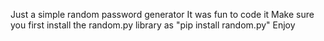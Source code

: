 Just a simple random password generator 
It was fun to code it
Make sure you first install the random.py library as "pip install random.py"
Enjoy 

